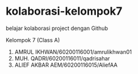 # kolaborasi-kelompok7
belajar kolaborasi project dengan Github


Kelompok 7 (Class A)
1. AMRUL IKHWAN/60200116001/amrulikhwan01
2. MUH. QADRI/60200116011/qadrisahar
3. ALIEF AKBAR AEM/60200116015/AliefAA

